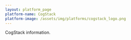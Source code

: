```yaml
---
layout: platform_page
platform-name: CogStack
platform-image: /assets/img/platforms/cogstack_logo.png
---
```


CogStack information.